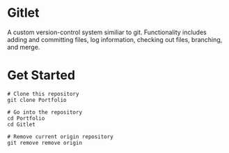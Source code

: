 # Gitlet
A custom version-control system similiar to git. Functionality includes adding and committing files, log information, checking out files, branching, and merge.



# Get Started

```
# Clone this repository
git clone Portfolio

# Go into the repository
cd Portfolio
cd Gitlet

# Remove current origin repository
git remove remove origin
```
